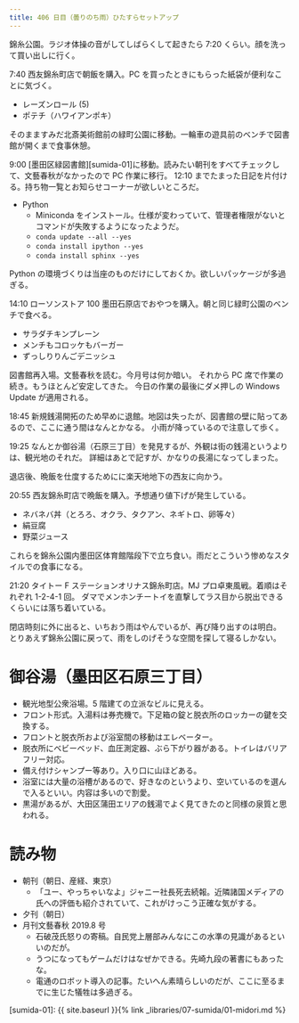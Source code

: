 ```yaml
---
title: 406 日目（曇りのち雨）ひたすらセットアップ
---
```


錦糸公園。ラジオ体操の音がしてしばらくして起きたら 7:20 くらい。顔を洗って買い出しに行く。

7:40 西友錦糸町店で朝飯を購入。PC を買ったときにもらった紙袋が便利なことに気づく。
* レーズンロール (5)
* ポテチ（ハワイアンポキ）

そのまますみだ北斎美術館前の緑町公園に移動。一輪車の遊具前のベンチで図書館が開くまで食事休憩。

9:00 [墨田区緑図書館][sumida-01]に移動。読みたい朝刊をすべてチェックして、文藝春秋がなかったので PC 作業に移行。
12:10 までたまった日記を片付ける。持ち物一覧とお知らせコーナーが欲しいところだ。
* Python
  * Miniconda をインストール。仕様が変わっていて、管理者権限がないとコマンドが失敗するようになったようだ。
  * `conda update --all --yes`
  * `conda install ipython --yes`
  * `conda install sphinx --yes`

Python の環境づくりは当座のものだけにしておくか。欲しいパッケージが多過ぎる。

14:10 ローソンストア 100 墨田石原店でおやつを購入。朝と同じ緑町公園のベンチで食べる。
* サラダチキンプレーン
* メンチもコロッケもバーガー
* ずっしりりんごデニッシュ

図書館再入場。文藝春秋を読む。今月号は何か暗い。
それから PC 席で作業の続き。もうほとんど安定してきた。
今日の作業の最後にダメ押しの Windows Update が適用される。

18:45 新規銭湯開拓のため早めに退館。地図は失ったが、図書館の壁に貼ってあるので、ここに通う間はなんとかなる。
小雨が降っているので注意して歩く。

19:25 なんとか御谷湯（石原三丁目）を発見するが、外観は街の銭湯というよりは、観光地のそれだ。
詳細はあとで記すが、かなりの長湯になってしまった。

退店後、晩飯を仕度するためにに楽天地地下の西友に向かう。

20:55 西友錦糸町店で晩飯を購入。予想通り値下げが発生している。
* ネバネバ丼（とろろ、オクラ、タクアン、ネギトロ、卵等々）
* 絹豆腐
* 野菜ジュース

これらを錦糸公園内墨田区体育館階段下で立ち食い。雨だとこういう惨めなスタイルでの食事になる。

21:20 タイトー F ステーションオリナス錦糸町店。MJ プロ卓東風戦。着順はそれぞれ 1-2-4-1 回。
ダマでメンホンチートイを直撃してラス目から脱出できるくらいには落ち着いている。

閉店時刻に外に出ると、いちおう雨はやんでいるが、再び降り出すのは明白。
とりあえず錦糸公園に戻って、雨をしのげそうな空間を探して寝るしかない。

# 御谷湯（墨田区石原三丁目）

* 観光地型公衆浴場。5 階建ての立派なビルに見える。
* フロント形式。入湯料は券売機で。下足箱の錠と脱衣所のロッカーの鍵を交換する。
* フロントと脱衣所および浴室間の移動はエレベーター。
* 脱衣所にベビーベッド、血圧測定器、ぶら下がり器がある。トイレはバリアフリー対応。
* 備え付けシャンプー等あり。入り口に山ほどある。
* 浴室には大量の浴槽があるので、好きなのというより、空いているのを選んで入るといい。内容は多いので割愛。
* 黒湯があるが、大田区蒲田エリアの銭湯でよく見てきたのと同様の泉質と思われる。

# 読み物

* 朝刊（朝日、産経、東京）
  * 「ユー、やっちゃいなよ」ジャニー社長死去続報。近隣諸国メディアの氏への評価も紹介されていて、これがけっこう正確な気がする。
* 夕刊（朝日）
* 月刊文藝春秋 2019.8 号
  * 石破茂氏怒りの寄稿。自民党上層部みんなにこの水準の見識があるといいのだが。
  * うつになってもゲームだけはなぜかできる。先崎九段の著書にもあったな。
  * 電通のロボット導入の記事。たいへん素晴らしいのだが、ここに至るまでに生じた犠牲は多過ぎる。

[sumida-01]: {{ site.baseurl }}{% link _libraries/07-sumida/01-midori.md %}
